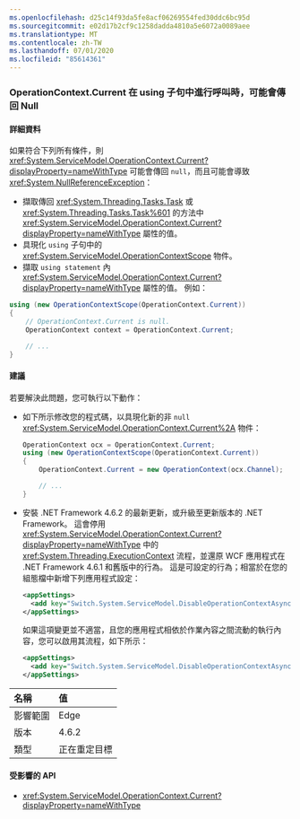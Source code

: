 ```yaml
---
ms.openlocfilehash: d25c14f93da5fe8acf06269554fed30ddc6bc95d
ms.sourcegitcommit: e02d17b2cf9c1258dadda4810a5e6072a0089aee
ms.translationtype: MT
ms.contentlocale: zh-TW
ms.lasthandoff: 07/01/2020
ms.locfileid: "85614361"
---
```

### <a name="operationcontextcurrent-may-return-null-when-called-in-a-using-clause"></a>OperationContext.Current 在 using 子句中進行呼叫時，可能會傳回 Null

#### <a name="details"></a>詳細資料

如果符合下列所有條件，則 <xref:System.ServiceModel.OperationContext.Current?displayProperty=nameWithType> 可能會傳回 `null`，而且可能會導致 <xref:System.NullReferenceException>：

- 擷取傳回 <xref:System.Threading.Tasks.Task> 或 <xref:System.Threading.Tasks.Task%601> 的方法中 <xref:System.ServiceModel.OperationContext.Current?displayProperty=nameWithType> 屬性的值。
- 具現化 `using` 子句中的 <xref:System.ServiceModel.OperationContextScope> 物件。
- 擷取 `using statement` 內 <xref:System.ServiceModel.OperationContext.Current?displayProperty=nameWithType> 屬性的值。 例如：

```csharp
using (new OperationContextScope(OperationContext.Current))
{
    // OperationContext.Current is null.
    OperationContext context = OperationContext.Current;

    // ...
}
```

#### <a name="suggestion"></a>建議

若要解決此問題，您可執行以下動作：

- 如下所示修改您的程式碼，以具現化新的非 `null` <xref:System.ServiceModel.OperationContext.Current%2A> 物件：

    ```csharp
    OperationContext ocx = OperationContext.Current;
    using (new OperationContextScope(OperationContext.Current))
    {
        OperationContext.Current = new OperationContext(ocx.Channel);

        // ...
    }
    ```

- 安裝 .NET Framework 4.6.2 的最新更新，或升級至更新版本的 .NET Framework。 這會停用 <xref:System.ServiceModel.OperationContext.Current?displayProperty=nameWithType> 中的 <xref:System.Threading.ExecutionContext> 流程，並還原 WCF 應用程式在 .NET Framework 4.6.1 和舊版中的行為。 這是可設定的行為；相當於在您的組態檔中新增下列應用程式設定：

    ```xml
    <appSettings>
      <add key="Switch.System.ServiceModel.DisableOperationContextAsyncFlow" value="true" />
    </appSettings>
    ```

    如果這項變更並不適當，且您的應用程式相依於作業內容之間流動的執行內容，您可以啟用其流程，如下所示：

    ```xml
    <appSettings>
      <add key="Switch.System.ServiceModel.DisableOperationContextAsyncFlow" value="false" />
    </appSettings>
    ```

| 名稱    | 值       |
|:--------|:------------|
| 影響範圍   | Edge        |
| 版本 | 4.6.2       |
| 類型    | 正在重定目標 |

#### <a name="affected-apis"></a>受影響的 API

- <xref:System.ServiceModel.OperationContext.Current?displayProperty=nameWithType>
